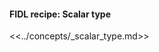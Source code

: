 <div>
  <devsite-expandable>
    <h4 class="showalways">
      FIDL recipe: Scalar type
    </h4>

<!--
  The following div is used to indicate to CommonMark that the rest of this HTML
  block should be processed as markdown.
-->
<div markdown="1"></div>

<<../concepts/_scalar_type.md>>

  </devsite-expandable>
</div>
